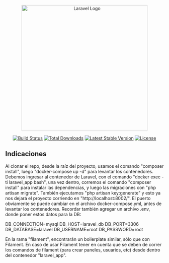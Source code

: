 <p align="center"><a href="https://laravel.com" target="_blank"><img src="https://raw.githubusercontent.com/laravel/art/master/logo-lockup/5%20SVG/2%20CMYK/1%20Full%20Color/laravel-logolockup-cmyk-red.svg" width="400" alt="Laravel Logo"></a></p>

<p align="center">
<a href="https://github.com/laravel/framework/actions"><img src="https://github.com/laravel/framework/workflows/tests/badge.svg" alt="Build Status"></a>
<a href="https://packagist.org/packages/laravel/framework"><img src="https://img.shields.io/packagist/dt/laravel/framework" alt="Total Downloads"></a>
<a href="https://packagist.org/packages/laravel/framework"><img src="https://img.shields.io/packagist/v/laravel/framework" alt="Latest Stable Version"></a>
<a href="https://packagist.org/packages/laravel/framework"><img src="https://img.shields.io/packagist/l/laravel/framework" alt="License"></a>
</p>

## Indicaciones

Al clonar el repo, desde la raíz del proyecto, usamos el comando "composer install", luego "docker-compose up -d" para levantar los contenedores. Debemos ingresar al contenedor de Laravel, con el comando "docker exec -ti laravel_app bash", una vez dentro, corremos el comando "composer install" para instalar las dependencias, y luego las migraciones con "php artisan migrate". También ejecutamos "php artisan key:generate" y esto ya nos dejará el proyecto corriendo en "http://localhost:8002/". El puerto obviamente se puede cambiar en el archivo docker-compose.yml, antes de levantar los contenedores.
Recordar también agregar un archivo .env, donde poner estos datos para la DB:

DB_CONNECTION=mysql
DB_HOST=laravel_db
DB_PORT=3306
DB_DATABASE=laravel
DB_USERNAME=root
DB_PASSWORD=root

En la rama "filament", encontrarán un boilerplate similar, sólo que con Filament. En caso de usar Filament tener en cuenta que se deben de correr los comandos de filament (para crear paneles, usuarios, etc) desde dentro del contenedor "laravel_app".

